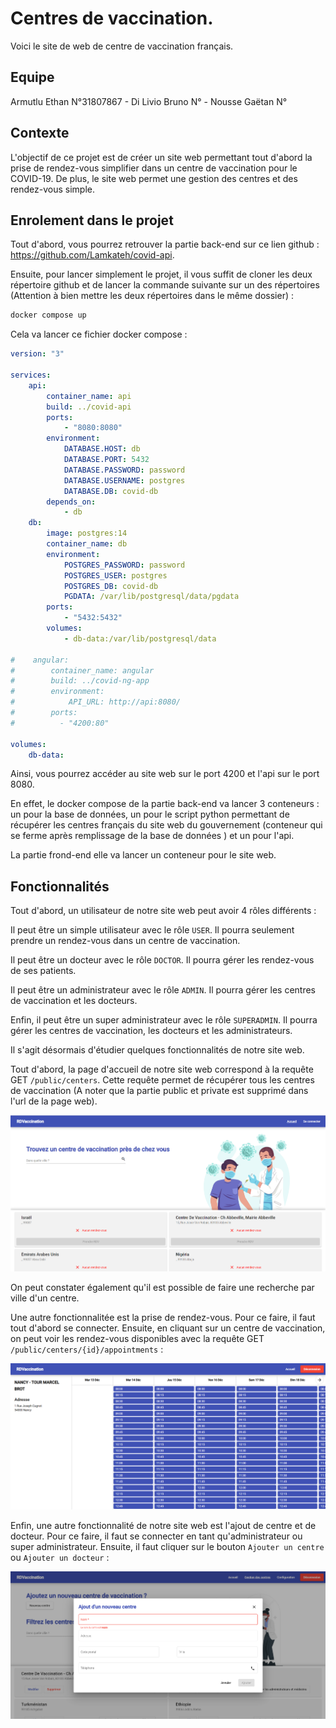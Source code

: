 # Centres de vaccination. 

Voici le site de web de centre de vaccination français. 

## Equipe 

Armutlu Ethan N°31807867 - 
Di Livio Bruno N° - 
Nousse Gaëtan N°

## Contexte 

L'objectif de ce projet est de créer un site web permettant tout d'abord la prise de rendez-vous simplifier dans un centre de vaccination pour le COVID-19. De plus, le site web permet une gestion des centres et des rendez-vous simple. 

## Enrolement dans le projet 

Tout d'abord, vous pourrez retrouver la partie back-end sur ce lien github : https://github.com/Lamkateh/covid-api.

Ensuite, pour lancer simplement le projet, il vous suffit de cloner les deux répertoire github et de lancer la commande suivante sur un des répertoires (Attention à bien mettre les deux répertoires dans le même dossier) : 

```bash
docker compose up
```

Cela va lancer ce fichier docker compose : 

```yaml
version: "3"

services:
    api:
        container_name: api
        build: ../covid-api
        ports:
            - "8080:8080"
        environment:
            DATABASE.HOST: db
            DATABASE.PORT: 5432
            DATABASE.PASSWORD: password
            DATABASE.USERNAME: postgres
            DATABASE.DB: covid-db
        depends_on:
            - db
    db:
        image: postgres:14
        container_name: db
        environment:
            POSTGRES_PASSWORD: password
            POSTGRES_USER: postgres
            POSTGRES_DB: covid-db
            PGDATA: /var/lib/postgresql/data/pgdata
        ports:
            - "5432:5432"
        volumes:
            - db-data:/var/lib/postgresql/data
    
#    angular:
#        container_name: angular
#        build: ../covid-ng-app
#        environment:
#            API_URL: http://api:8080/
#        ports:
#          - "4200:80"

volumes:
    db-data:
```

Ainsi, vous pourrez accéder au site web sur le port 4200 et l'api sur le port 8080.

En effet, le docker compose de la partie back-end va lancer 3 conteneurs : un pour la base de données, un pour le script python permettant de récupérer les centres français du site web du gouvernement (conteneur qui se ferme après remplissage de la base de données ) et un pour l'api.

La partie frond-end elle va lancer un conteneur pour le site web.

## Fonctionnalités

Tout d'abord, un utilisateur de notre site web peut avoir 4 rôles différents :

Il peut être un simple utilisateur avec le rôle `USER`. Il pourra seulement prendre un rendez-vous dans un centre de vaccination.

Il peut être un docteur avec le rôle `DOCTOR`. Il pourra gérer les rendez-vous de ses patients.

Il peut être un administrateur avec le rôle `ADMIN`. Il pourra gérer les centres de vaccination et les docteurs.

Enfin, il peut être un super administrateur avec le rôle `SUPERADMIN`. Il pourra gérer les centres de vaccination, les docteurs et les administrateurs.

Il s'agit désormais d'étudier quelques fonctionnalités de notre site web.


Tout d'abord, la page d'accueil de notre site web correspond à la requête GET `/public/centers`. Cette requête permet de récupérer tous les centres de vaccination (A noter que la partie public et private est supprimé dans l'url de la page web).

![List_centres](/doc_ressources/centres.png)

On peut constater également qu'il est possible de faire une recherche par ville d'un centre. 


Une autre fonctionnalitée est la prise de rendez-vous. Pour ce faire, il faut tout d'abord se connecter. Ensuite, en cliquant sur un centre de vaccination, on peut voir les rendez-vous disponibles avec la requête GET `/public/centers/{id}/appointments` : 

![List_appointments](/doc_ressources/appointments.png)

Enfin, une autre fonctionnalité de notre site web est l'ajout de centre et de docteur. Pour ce faire, il faut se connecter en tant qu'administrateur ou super administrateur. Ensuite, il faut cliquer sur le bouton `Ajouter un centre` ou `Ajouter un docteur` :

![Add_center](/doc_ressources/add_center.png)



